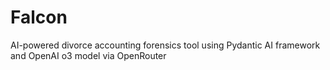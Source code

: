 # Falcon
AI-powered divorce accounting forensics tool using Pydantic AI framework and OpenAI o3 model via OpenRouter
